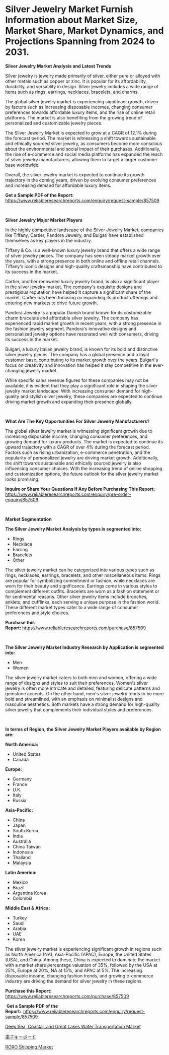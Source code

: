 <p><h1>Silver Jewelry Market Furnish Information about Market Size, Market Share, Market Dynamics, and Projections Spanning from 2024 to 2031.</h1></p><p><strong>Silver Jewelry Market Analysis and Latest Trends</strong></p>
<p><p>Silver jewelry is jewelry made primarily of silver, either pure or alloyed with other metals such as copper or zinc. It is popular for its affordability, durability, and versatility in design. Silver jewelry includes a wide range of items such as rings, earrings, necklaces, bracelets, and charms.</p><p>The global silver jewelry market is experiencing significant growth, driven by factors such as increasing disposable incomes, changing consumer preferences towards affordable luxury items, and the rise of online retail platforms. The market is also benefiting from the growing trend of personalized and customizable jewelry pieces.</p><p>The Silver Jewelry Market is expected to grow at a CAGR of 12.1% during the forecast period. The market is witnessing a shift towards sustainable and ethically sourced silver jewelry, as consumers become more conscious about the environmental and social impact of their purchases. Additionally, the rise of e-commerce and social media platforms has expanded the reach of silver jewelry manufacturers, allowing them to target a larger customer base worldwide.</p><p>Overall, the silver jewelry market is expected to continue its growth trajectory in the coming years, driven by evolving consumer preferences and increasing demand for affordable luxury items.</p></p>
<p><strong>Get a Sample PDF of the Report:&nbsp;</strong> <a href="https://www.reliableresearchreports.com/enquiry/request-sample/857509">https://www.reliableresearchreports.com/enquiry/request-sample/857509</a></p>
<p>&nbsp;</p>
<p><strong>Silver Jewelry Major Market Players</strong></p>
<p><p>In the highly competitive landscape of the Silver Jewelry Market, companies like Tiffany, Cartier, Pandora Jewelry, and Bulgari have established themselves as key players in the industry.</p><p>Tiffany & Co. is a well-known luxury jewelry brand that offers a wide range of silver jewelry pieces. The company has seen steady market growth over the years, with a strong presence in both online and offline retail channels. Tiffany's iconic designs and high-quality craftsmanship have contributed to its success in the market.</p><p>Cartier, another renowned luxury jewelry brand, is also a significant player in the silver jewelry market. The company's exquisite designs and prestigious reputation have helped it capture a significant share of the market. Cartier has been focusing on expanding its product offerings and entering new markets to drive future growth.</p><p>Pandora Jewelry is a popular Danish brand known for its customizable charm bracelets and affordable silver jewelry. The company has experienced rapid market growth in recent years, with a strong presence in the fashion jewelry segment. Pandora's innovative designs and personalized jewelry options have resonated well with consumers, driving its success in the market.</p><p>Bulgari, a luxury Italian jewelry brand, is known for its bold and distinctive silver jewelry pieces. The company has a global presence and a loyal customer base, contributing to its market growth over the years. Bulgari's focus on creativity and innovation has helped it stay competitive in the ever-changing jewelry market.</p><p>While specific sales revenue figures for these companies may not be available, it is evident that they play a significant role in shaping the silver jewelry market landscape. With increasing consumer demand for high-quality and stylish silver jewelry, these companies are expected to continue driving market growth and expanding their presence globally.</p></p>
<p>&nbsp;</p>
<p><strong>What Are The Key Opportunities For Silver Jewelry Manufacturers?</strong></p>
<p><p>The global silver jewelry market is witnessing significant growth due to increasing disposable income, changing consumer preferences, and growing demand for luxury products. The market is expected to continue its upward trajectory with a CAGR of over 4% during the forecast period. Factors such as rising urbanization, e-commerce penetration, and the popularity of personalized jewelry are driving market growth. Additionally, the shift towards sustainable and ethically sourced jewelry is also influencing consumer choices. With the increasing trend of online shopping and customization options, the future outlook for the silver jewelry market looks promising.</p></p>
<p><strong>Inquire or Share Your Questions If Any Before Purchasing This Report:</strong> <a href="https://www.reliableresearchreports.com/enquiry/pre-order-enquiry/857509">https://www.reliableresearchreports.com/enquiry/pre-order-enquiry/857509</a></p>
<p>&nbsp;</p>
<p><strong>Market Segmentation</strong></p>
<p><strong>The Silver Jewelry Market Analysis by types is segmented into:</strong></p>
<p><ul><li>Rings</li><li>Necklace</li><li>Earring</li><li>Bracelets</li><li>Other</li></ul></p>
<p><p>The silver jewelry market can be categorized into various types such as rings, necklaces, earrings, bracelets, and other miscellaneous items. Rings are popular for symbolizing commitment or fashion, while necklaces are worn for their beauty and significance. Earrings come in various styles to complement different outfits. Bracelets are worn as a fashion statement or for sentimental reasons. Other silver jewelry items include brooches, anklets, and cufflinks, each serving a unique purpose in the fashion world. These different market types cater to a wide range of consumer preferences and style choices.</p></p>
<p><strong>Purchase this Report:&nbsp;</strong><a href="https://www.reliableresearchreports.com/purchase/857509">https://www.reliableresearchreports.com/purchase/857509</a></p>
<p>&nbsp;</p>
<p><strong>The Silver Jewelry Market Industry Research by Application is segmented into:</strong></p>
<p><ul><li>Men</li><li>Women</li></ul></p>
<p><p>The silver jewelry market caters to both men and women, offering a wide range of designs and styles to suit their preferences. Women's silver jewelry is often more intricate and detailed, featuring delicate patterns and gemstone accents. On the other hand, men's silver jewelry tends to be more bold and streamlined, with an emphasis on minimalist designs and masculine aesthetics. Both markets have a strong demand for high-quality silver jewelry that complements their individual styles and preferences.</p></p>
<p>&nbsp;</p>
<p><strong>In terms of Region, the Silver Jewelry Market Players available by Region are:</strong></p>
<p>
    <p> <strong> North America: </strong>
        <ul>
            <li>United States</li>
            <li>Canada</li>
        </ul>
        </p> 
    <p> <strong> Europe: </strong>
        <ul>
            <li>Germany</li>
            <li>France</li>
            <li>U.K.</li>
            <li>Italy</li>
            <li>Russia</li>
        </ul>
        </p> 
    <p> <strong> Asia-Pacific: </strong>
        <ul>
            <li>China</li>
            <li>Japan</li>
            <li>South Korea</li>
            <li>India</li>
            <li>Australia</li>
            <li>China Taiwan</li>
            <li>Indonesia</li>
            <li>Thailand</li>
            <li>Malaysia</li>
        </ul>
        </p> 
    <p> <strong> Latin America: </strong>
        <ul>
            <li>Mexico</li>
            <li>Brazil</li>
            <li>Argentina Korea</li>
            <li>Colombia</li>
        </ul>
        </p> 
    <p> <strong> Middle East & Africa: </strong>
        <ul>
            <li>Turkey</li>
            <li>Saudi</li>
            <li>Arabia</li>
            <li>UAE</li>
            <li>Korea</li>
        </ul>
    </p>
    </p>
<p><p>The silver jewelry market is experiencing significant growth in regions such as North America (NA), Asia-Pacific (APAC), Europe, the United States (USA), and China. Among these, China is expected to dominate the market with a market share percentage valuation of 35%, followed by the USA at 25%, Europe at 20%, NA at 15%, and APAC at 5%. The increasing disposable income, changing fashion trends, and growing e-commerce industry are driving the demand for silver jewelry in these regions.</p></p>
<p><strong>Purchase this Report: </strong><a href="https://www.reliableresearchreports.com/purchase/857509">https://www.reliableresearchreports.com/purchase/857509</a></p>
<p>&nbsp;<strong>Get a Sample PDF of the Report:&nbsp;&nbsp;</strong><a href="https://www.reliableresearchreports.com/enquiry/request-sample/857509">https://www.reliableresearchreports.com/enquiry/request-sample/857509</a></p>
<p><strong></strong></p>
<p><p><a href="https://frill-swim-3cd.notion.site/Deep-Sea-Coastal-and-Great-Lakes-Water-Transportation-Market-Research-Report-Provides-Critical-Ins-bc4816403ea048cf9669d70819e3a21c">Deep Sea, Coastal, and Great Lakes Water Transportation Market</a></p><p><a href="https://medium.com/@nicolaseller56452023/%E9%9B%BB%E5%AD%90%E3%82%AD%E3%83%BC%E3%83%9C%E3%83%BC%E3%83%89%E5%B8%82%E5%A0%B4%E5%88%86%E6%9E%90-%E3%81%9D%E3%81%AEcagr-%E5%B8%82%E5%A0%B4%E3%82%BB%E3%82%B0%E3%83%A1%E3%83%B3%E3%83%86%E3%83%BC%E3%82%B7%E3%83%A7%E3%83%B3-%E3%81%8A%E3%82%88%E3%81%B3%E3%82%B0%E3%83%AD%E3%83%BC%E3%83%90%E3%83%AB%E6%A5%AD%E7%95%8C%E6%A6%82%E8%A6%81-8f7dc8d88ba6">電子キーボード</a></p><p><a href="https://gentle-editor-9db.notion.site/RORO-Shipping-Market-Size-Market-Trends-and-Growth-Outlook-forecasted-for-period-from-2024-to-2031-c38f5342f64b4bf08f14c87a594181ce">RORO Shipping Market</a></p></p>